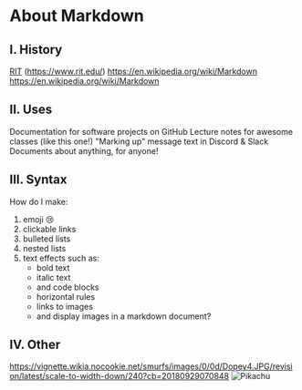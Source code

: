#  About Markdown

## I. History
[RIT](https://www.rit.edu/) (https://www.rit.edu/)
https://en.wikipedia.org/wiki/Markdown
https://en.wikipedia.org/wiki/Markdown

## II. Uses
Documentation for software projects on GitHub
Lecture notes for awesome classes (like this one!)
"Marking up" message text in Discord & Slack
Documents about anything, for anyone!

## III. Syntax 
How do I make:
1. emoji :cry:
2. clickable links
3. bulleted lists
4. nested lists
5. text effects such as:
   - bold text
   - italic text
   - and code blocks
   - horizontal rules
   - links to images
   - and display images in a markdown document?


## IV. Other
https://vignette.wikia.nocookie.net/smurfs/images/0/0d/Dopey4.JPG/revision/latest/scale-to-width-down/240?cb=20180929070848
![Pikachu](https://i.chzbgr.com/full/9511547904/hBD9F58C7/surprised-pikachu-meme-about-doing-the-bare-minimum-of-work-when-your-employer-pays-minimum-wage)
